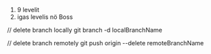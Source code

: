 1) 9 levelit
2) igas levelis nö Boss

// delete branch locally
git branch -d localBranchName

// delete branch remotely
git push origin --delete remoteBranchName